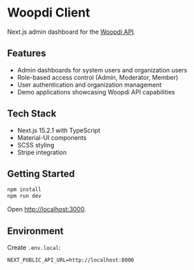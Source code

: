 # Woopdi Client

Next.js admin dashboard for the [Woopdi API](https://github.com/SpencerCooley/woopdi-api).

## Features

- Admin dashboards for system users and organization users
- Role-based access control (Admin, Moderator, Member)
- User authentication and organization management
- Demo applications showcasing Woopdi API capabilities

## Tech Stack

- Next.js 15.2.1 with TypeScript
- Material-UI components
- SCSS styling
- Stripe integration

## Getting Started

```bash
npm install
npm run dev
```

Open [http://localhost:3000](http://localhost:3000).

## Environment

Create `.env.local`:
```
NEXT_PUBLIC_API_URL=http://localhost:8000
```
